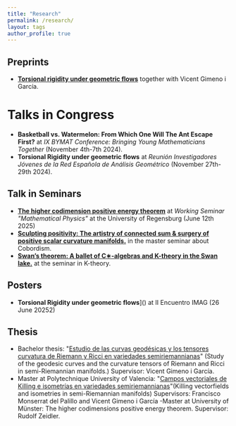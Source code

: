 ```yaml
---
title: "Research"
permalink: /research/
layout: tags
author_profile: true
---
```


## Preprints
- [**Torsional rigidity under geometric flows**](https://arxiv.org/pdf/2411.17435) together with Vicent Gimeno i García.
# Talks in Congress
- **Basketball vs. Watermelon: From Which One Will The Ant Escape First?** at *IX BYMAT Conference: Bringing Young Mathematicians Together* (November 4th-7th 2024).
- **Torsional Rigidity under geometric flows** at *Reunión Investigadores Jóvenes de la Red Española de Análisis Geométrico* (November 27th-29th 2024).

## Talk in Seminars
- [**The higher codimension positive energy theorem**](https://causal-fermion-system.com/wp-content/uploads/2025/06/slides-gonzalez-2.pdf) at *Working Seminar "Mathematical Physics"* at the University of Regensburg (June 12th 2025)
- [**Sculpting positivity: The artistry of connected sum & surgery of positive scalar curvature manifolds.**]([https://sites.google.com/u/0/d/19G8fJrR94z_009hAjih5pKlSd9kVZCEo/p/1t6LrMLo7jrJpoCZtv8TSvIl65nTjpweu/preview?authuser=0](https://drive.google.com/file/d/1xsAEI_95rkw-CQzWaUmGpcGIgTPAoiYs/view)) in the master seminar about Cobordism.
- [**Swan’s theorem: A ballet of C∗-algebras and K-theory in the Swan lake.**](https://sites.google.com/u/0/d/19G8fJrR94z_009hAjih5pKlSd9kVZCEo/p/1t6LrMLo7jrJpoCZtv8TSvIl65nTjpweu/preview?authuser=0) at the seminar in K-theory.
## Posters
- **Torsional Rigidity under geometric flows**]() at II Encuentro IMAG (26 June 20252)

## Thesis
- Bachelor thesis: "[Estudio de las curvas geodésicas y los tensores curvatura de Riemann y Ricci en variedades semiriemannianas](http://hdl.handle.net/10234/195548)" (Study of the geodesic curves and the curvature tensors of Riemann and Ricci in semi-Riemannian manifolds.) Supervisor: Vicent Gimeno i García.
- Master at Polytechnique University of Valencia: "[Campos vectoriales de Killing e isometrías en variedades semiriemannianas](https://riunet.upv.es/entities/publication/e8e1bbda-4695-4000-b797-be39996b3220)"(Killing vectorfields and isometries in semi-Riemannian manifolds) Supervisors: Francisco Monserrat del Palillo and Vicent Gimeno i García
-Master at University of Münster: The higher codimensions positive energy theorem. Supervisor: Rudolf Zeidler. 
